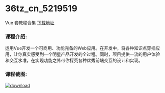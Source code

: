 # 36tz_cn_5219519
Vue 套教程合集
[下载地址](http://www.36tz.cn/article/5219519 "下载地址")
### 课程介绍:
运用Vue开发一个可商用、功能完备的Web应用。在开发中，将各种知识点穿插应用，让你真实感受到一个明星产品开发的全过程。同时，项目提供一流的用户体验和交互水准，在实现功能之外带你探究各种优秀前端交互的设计和实现。

### 课程截图:
[![download](http://36tz.cn/muke_img/2021_04_2-48-300x218.png "下载地址")](http://www.36tz.cn "下载地址")
